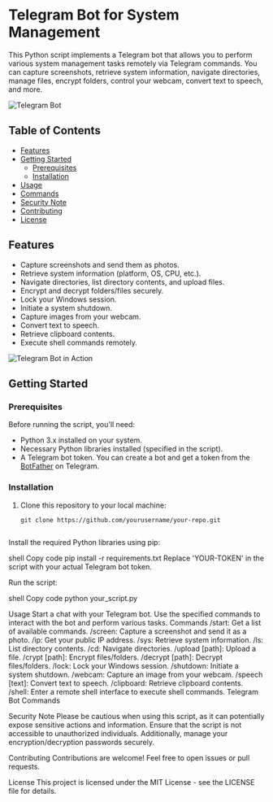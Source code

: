 # Telegram Bot for System Management

This Python script implements a Telegram bot that allows you to perform various system management tasks remotely via Telegram commands. You can capture screenshots, retrieve system information, navigate directories, manage files, encrypt folders, control your webcam, convert text to speech, and more.

![Telegram Bot](image_link_here)

## Table of Contents

- [Features](#features)
- [Getting Started](#getting-started)
  - [Prerequisites](#prerequisites)
  - [Installation](#installation)
- [Usage](#usage)
- [Commands](#commands)
- [Security Note](#security-note)
- [Contributing](#contributing)
- [License](#license)

## Features

- Capture screenshots and send them as photos.
- Retrieve system information (platform, OS, CPU, etc.).
- Navigate directories, list directory contents, and upload files.
- Encrypt and decrypt folders/files securely.
- Lock your Windows session.
- Initiate a system shutdown.
- Capture images from your webcam.
- Convert text to speech.
- Retrieve clipboard contents.
- Execute shell commands remotely.

![Telegram Bot in Action](image_link_here)

## Getting Started

### Prerequisites

Before running the script, you'll need:

- Python 3.x installed on your system.
- Necessary Python libraries installed (specified in the script).
- A Telegram bot token. You can create a bot and get a token from the [BotFather](https://core.telegram.org/bots#botfather) on Telegram.

### Installation

1. Clone this repository to your local machine:

   ```shell
   git clone https://github.com/yourusername/your-repo.git


Install the required Python libraries using pip:

shell
Copy code
pip install -r requirements.txt
Replace 'YOUR-TOKEN' in the script with your actual Telegram bot token.

Run the script:

shell
Copy code
python your_script.py


Usage
Start a chat with your Telegram bot.
Use the specified commands to interact with the bot and perform various tasks.
Commands
/start: Get a list of available commands.
/screen: Capture a screenshot and send it as a photo.
/ip: Get your public IP address.
/sys: Retrieve system information.
/ls: List directory contents.
/cd: Navigate directories.
/upload [path]: Upload a file.
/crypt [path]: Encrypt files/folders.
/decrypt [path]: Decrypt files/folders.
/lock: Lock your Windows session.
/shutdown: Initiate a system shutdown.
/webcam: Capture an image from your webcam.
/speech [text]: Convert text to speech.
/clipboard: Retrieve clipboard contents.
/shell: Enter a remote shell interface to execute shell commands.
Telegram Bot Commands

Security Note
Please be cautious when using this script, as it can potentially expose sensitive actions and information. Ensure that the script is not accessible to unauthorized individuals. Additionally, manage your encryption/decryption passwords securely.

Contributing
Contributions are welcome! Feel free to open issues or pull requests.

License
This project is licensed under the MIT License - see the LICENSE file for details.





